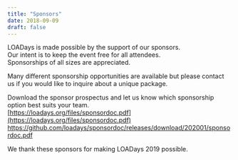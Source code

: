 ```yaml
---
title: "Sponsors"
date: 2018-09-09
draft: false
---
```


LOADays is made possible by the support of our sponsors.  
Our intent is to keep the event free for all attendees.  
Sponsorships of all sizes are appreciated.  


Many different sponsorship opportunities are available but please contact us if you would like to inquire about a unique package.  


Download the sponsor prospectus and let us know which sponsorship option best suits your team.  
[https://loadays.org/files/sponsordoc.pdf](https://loadays.org/files/sponsordoc.pdf)  
https://github.com/loadays/sponsordoc/releases/download/202001/sponsordoc.pdf

We thank these sponsors for making LOADays 2019 possible.  

